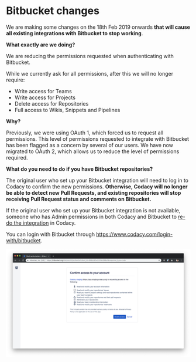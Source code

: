 # Bitbucket changes

We are making some changes on the 18th Feb 2019 onwards **that will cause all existing integrations with Bitbucket to stop working**.

**What exactly are we doing?**

We are reducing the permissions requested when authenticating with Bitbucket.

While we currently ask for all permissions, after this we will no longer require:

-   Write access for Teams
-   Write access for Projects
-   Delete access for Repositories
-   Full access to Wikis, Snippets and Pipelines

**Why?**

Previously, we were using OAuth 1, which forced us to request all permissions. This level of permissions requested to integrate with Bitbucket has been flagged as a concern by several of our users. We have now migrated to OAuth 2, which allows us to reduce the level of permissions required.

**What do you need to do if you have Bitbucket repositories?**

The original user who set up your Bitbucket integration will need to log in to Codacy to confirm the new permissions. **Otherwise, Codacy will no longer be able to detect new Pull Requests, and existing repositories will stop receiving Pull Request status and comments on Bitbucket.**

If the original user who set up your Bitbucket integration is not available, someone who has Admin permissions in both Codacy and Bitbucket to [re-do the integration](../../repositories-configure/integrations/bitbucket-integration.md) in Codacy.

You can login with Bitbucket through <https://www.codacy.com/login-with/bitbucket>.

![Screenshot_2019-02-14_at_12.00.41.png](../../images/Screenshot_2019-02-14_at_12.00.41.png)
